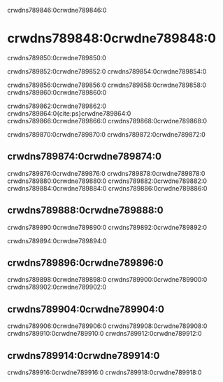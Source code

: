 crwdns789846:0crwdne789846:0
# crwdns789848:0crwdne789848:0

crwdns789850:0crwdne789850:0

crwdns789852:0crwdne789852:0 crwdns789854:0crwdne789854:0

crwdns789856:0crwdne789856:0 crwdns789858:0crwdne789858:0 crwdns789860:0crwdne789860:0

crwdns789862:0crwdne789862:0 crwdns789864:0{cite:ps}crwdne789864:0 crwdns789866:0crwdne789866:0 crwdns789868:0crwdne789868:0

crwdns789870:0crwdne789870:0 crwdns789872:0crwdne789872:0

## crwdns789874:0crwdne789874:0

crwdns789876:0crwdne789876:0 crwdns789878:0crwdne789878:0 crwdns789880:0crwdne789880:0 crwdns789882:0crwdne789882:0 crwdns789884:0crwdne789884:0 crwdns789886:0crwdne789886:0

## crwdns789888:0crwdne789888:0

crwdns789890:0crwdne789890:0 crwdns789892:0crwdne789892:0

crwdns789894:0crwdne789894:0

## crwdns789896:0crwdne789896:0

crwdns789898:0crwdne789898:0 crwdns789900:0crwdne789900:0 crwdns789902:0crwdne789902:0

## crwdns789904:0crwdne789904:0

crwdns789906:0crwdne789906:0 crwdns789908:0crwdne789908:0 crwdns789910:0crwdne789910:0 crwdns789912:0crwdne789912:0

## crwdns789914:0crwdne789914:0

crwdns789916:0crwdne789916:0 crwdns789918:0crwdne789918:0
